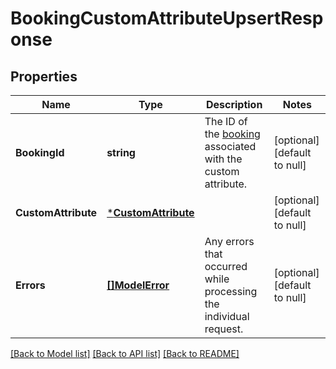 # BookingCustomAttributeUpsertResponse

## Properties
Name | Type | Description | Notes
------------ | ------------- | ------------- | -------------
**BookingId** | **string** | The ID of the [booking](https://developer.squareup.com/reference/square_2024-07-17/objects/Booking) associated with the custom attribute. | [optional] [default to null]
**CustomAttribute** | [***CustomAttribute**](CustomAttribute.md) |  | [optional] [default to null]
**Errors** | [**[]ModelError**](Error.md) | Any errors that occurred while processing the individual request. | [optional] [default to null]

[[Back to Model list]](../README.md#documentation-for-models) [[Back to API list]](../README.md#documentation-for-api-endpoints) [[Back to README]](../README.md)

